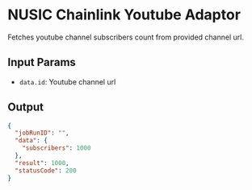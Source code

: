# NUSIC Chainlink Youtube Adaptor

Fetches youtube channel subscribers count from provided channel url.

## Input Params

- `data.id`: Youtube channel url

## Output

```json
{
  "jobRunID": "",
  "data": {
    "subscribers": 1000
  },
  "result": 1000,
  "statusCode": 200
}
```
